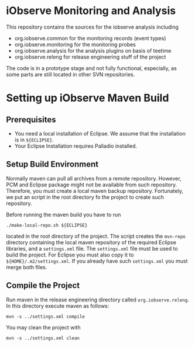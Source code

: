 # iObserve Monitoring and Analysis

This repository contains the sources for the iobserve analysis including
- org.iobserve.common for the monitoring records (event types)
- org.iobserve.monitoring for the monitoring probes
- org.iobserve.analysis for the analysis plugins on basis of teetime
- org.iobserve.releng for release engineering stuff of the project

The code is in a prototype stage and not fully functional, especially, as
some parts are still located in other SVN repositories.
# Setting up iObserve Maven Build

## Prerequisites 

- You need a local installation of Eclipse. We assume that the
  installation is in `${ECLIPSE}`.
- Your Eclipse Installation requires Palladio installed.

## Setup Build Environment

Normally maven can pull all archives from a remote repository. However,
PCM and Eclipse package might not be available from such repository.
Therefore, you must create a local maven backup repository. Fortunately,
we put an script in the root directory fo the project to create such
repository.

Before running the maven build you have to run

`./make-local-repo.sh ${ECLIPSE}`

located in the root directory of the project. The script creates the
`mvn-repo` directory containing the local maven repository of the
required Eclipse libraries, and a `settings.xml` file. The 
`settings.xml` file must be used to build the project. For Eclipse you
must also copy it to `${HOME}/.m2/settings.xml`. If you already have
such `settings.xml` you must merge both files.

## Compile the Project

Run maven in the release engineering directory called
`org.iobserve.releng`. In this directory execute maven as follows:

`mvn -s ../settings.xml compile`

You may clean the project with

`mvn -s ../settings.xml clean`



